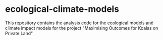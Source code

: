 # ecological-climate-models
This repository contains the analysis code for the ecological models and climate impact models for the project "Maximising Outcomes for Koalas on Private Land"
